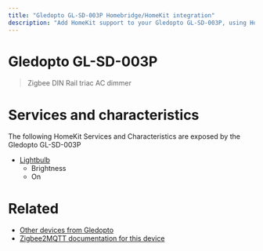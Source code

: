 ```yaml
---
title: "Gledopto GL-SD-003P Homebridge/HomeKit integration"
description: "Add HomeKit support to your Gledopto GL-SD-003P, using Homebridge, Zigbee2MQTT and homebridge-z2m."
---
```

<!---
This file has been GENERATED using src/docgen/docgen.ts
DO NOT EDIT THIS FILE MANUALLY!
-->
# Gledopto GL-SD-003P
> Zigbee DIN Rail triac AC dimmer


# Services and characteristics
The following HomeKit Services and Characteristics are exposed by
the Gledopto GL-SD-003P

* [Lightbulb](../../light.md)
  * Brightness
  * On


# Related
* [Other devices from Gledopto](../index.md#gledopto)
* [Zigbee2MQTT documentation for this device](https://www.zigbee2mqtt.io/devices/GL-SD-003P.html)